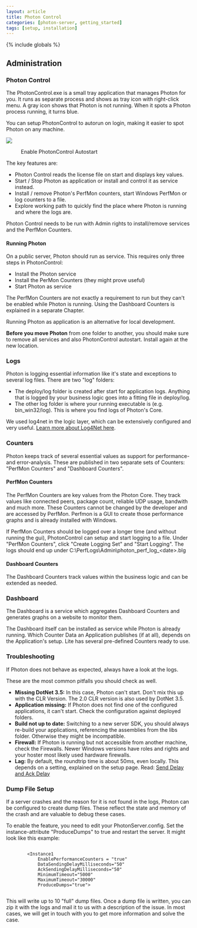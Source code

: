 ```yaml
---
layout: article
title: Photon Control 
categories: [photon-server, getting_started]
tags: [setup, installation]
---
```

{% include globals %}

Administration
--------------

### Photon Control

The PhotonControl.exe is a small tray application that manages Photon
for you. It runs as separate process and shows as tray icon with
right-click menu. A gray icon shows that Photon is not running. When it
spots a Photon process running, it turns blue.

You can setup PhotonControl to autorun on login, making it easier to
spot Photon on any machine.

![](../img/PhotonControl-EnableAutostart.jpg) 
<figure>
<figcaption>Enable PhotonControl Autostart</figcaption>
</figure>

The key features are:

-   Photon Control reads the license file on start and displays key
    values.
-   Start / Stop Photon as application or install and control it as
    service instead.
-   Install / remove Photon's PerfMon counters, start Windows PerfMon or
    log counters to a file.
-   Explore working path to quickly find the place where Photon is
    running and where the logs are.

Photon Control needs to be run with Admin rights to install/remove
services and the PerfMon Counters.

#### Running Photon

On a public server, Photon should run as service. This requires only
three steps in PhotonControl:

-   Install the Photon service
-   Install the PerMon Counters (they might prove useful)
-   Start Photon as service

The PerfMon Counters are not exactly a requirement to run but they can't
be enabled while Photon is running. Using the Dashboard Counters is
explained in a separate Chapter.

Running Photon as application is an alternative for local development.

**Before you move Photon** from one folder to another, you should make
sure to remove all services and also PhotonControl autostart. Install
again at the new location.

### Logs

Photon is logging essential information like it's state and exceptions to
several log files. There are two "log" folders:

-   The deploy/log folder is created after start for application logs.
    Anything that is logged by your business logic goes into a fitting
    file in deploy/log.
-   The other log folder is where your running executable is (e.g.
    bin\_win32/log). This is where you find logs of Photon's Core.

We used log4net in the logic layer, which can be extensively configured
and very useful. [Learn more about Log4Net
here](http://logging.apache.org/log4net/).

### Counters

Photon keeps track of several essential values as support for
performance- and error-analysis. These are published in two separate
sets of Counters: "PerfMon Counters" and "Dashboard Counters".

#### PerfMon Counters

The PerfMon Counters are key values from the Photon Core. They track
values like connected peers, package count, reliable UDP usage, bandwith
and much more. These Counters cannot be changed by the developer and are
accessed by PerfMon. Perfmon is a GUI to create those performance graphs
and is already installed with Windows.

If PerfMon Counters should be logged over a longer time (and without
running the gui), PhotonControl can setup and start logging to a file.
Under "PerfMon Counters", click "Create Logging Set" and "Start
Logging". The logs should end up under
C:\\PerfLogs\\Admin\\photon\_perf\_log\_<date\>.blg

#### Dashboard Counters

The Dashboard Counters track values within the business logic and can be
extended as needed.

### Dashboard

The Dashboard is a service which aggregates Dashboard Counters and
generates graphs on a website to monitor them.

The Dashboard itself can be installed as service while Photon is already
running. Which Counter Data an Application publishes (if at all),
depends on the Application's setup. Lite has several pre-defined
Counters ready to use.

### Troubleshooting

If Photon does not behave as expected, always have a look at the logs.

These are the most common pitfalls you should check as well.

-   **Missing DotNet 3.5:** In this case, Photon can't start. Don't mix
    this up with the CLR Version. The 2.0 CLR version is also used by
    DotNet 3.5.
-   **Application missing:** If Photon does not find one of the
    configured applications, it can't start. Check the configuration
    against deployed folders.
-   **Build not up to date:** Switching to a new server SDK, you should
    always re-build your applications, referencing the assemblies from
    the libs folder. Otherwise they might be incompatible.
-   **Firewall:** If Photon is running but not accessible from another
    machine, check the Firewalls. Newer Windows versions have roles and
    rights and your hoster most likely used hardware firewalls.
-   **Lag:** By default, the roundtrip time is about 50ms, even locally.
    This depends on a setting, explained on the setup page. Read: [Send
    Delay and Ack Delay](/setupandconfig)

### Dump File Setup

If a server crashes and the reason for it is not found in the logs,
Photon can be configured to create dump files. These reflect the state
and memory of the crash and are valuable to debug these cases.

To enable the feature, you need to edit your PhotonServer.config. Set
the instance-attribute "ProduceDumps" to true and restart the server. It
might look like this example:

~~~~ {.code}
    
        <Instance1
            EnablePerformanceCounters = "true"
            DataSendingDelayMilliseconds="50"
            AckSendingDelayMilliseconds="50"
            MinimumTimeout="5000"
            MaximumTimeout="30000"
            ProduceDumps="true">
    
~~~~

This will write up to 10 "full" dump files. Once a dump file is written,
you can zip it with the logs and mail it to us with a description of the
issue. In most cases, we will get in touch with you to get more
information and solve the case.
